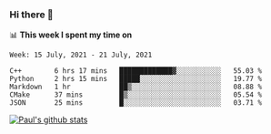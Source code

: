 ### Hi there 👋

📊 **This week I spent my time on**
<!--START_SECTION:waka-->
```text
Week: 15 July, 2021 - 21 July, 2021

C++        6 hrs 17 mins   █████████████▓░░░░░░░░░░░   55.03 % 
Python     2 hrs 15 mins   █████░░░░░░░░░░░░░░░░░░░░   19.77 % 
Markdown   1 hr            ██▒░░░░░░░░░░░░░░░░░░░░░░   08.88 % 
CMake      37 mins         █▒░░░░░░░░░░░░░░░░░░░░░░░   05.54 % 
JSON       25 mins         █░░░░░░░░░░░░░░░░░░░░░░░░   03.71 % 
```
<!--END_SECTION:waka-->


[![Paul's github stats](https://github-readme-stats.vercel.app/api?username=mickeyouyou&theme=dracula&show_icons=true)](https://github.com/anuraghazra/github-readme-stats)
